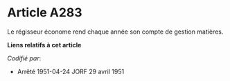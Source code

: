 # Article A283

Le régisseur économe rend chaque année son compte de gestion matières.

**Liens relatifs à cet article**

_Codifié par_:

  - Arrêté 1951-04-24 JORF 29 avril 1951
